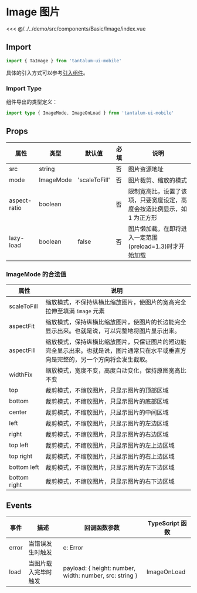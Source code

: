 # Image 图片

<CodeDemo name="Image">

<<< @/../../demo/src/components/Basic/Image/index.vue

</CodeDemo>

## Import

```js
import { TaImage } from 'tantalum-ui-mobile'
```

具体的引入方式可以参考[引入组件](../guide/import.md)。

### Import Type

组件导出的类型定义：

```ts
import type { ImageMode, ImageOnLoad } from 'tantalum-ui-mobile'
```

## Props

| 属性         | 类型      | 默认值        | 必填 | 说明                                                                    |
| ------------ | --------- | ------------- | ---- | ----------------------------------------------------------------------- |
| src          | string    |               | 否   | 图片资源地址                                                            |
| mode         | ImageMode | 'scaleToFill' | 否   | 图片裁剪、缩放的模式                                                    |
| aspect-ratio | boolean   |               | 否   | 限制宽高比，设置了该项，只要宽度设定，高度会按造比例显示，如 1 为正方形 |
| lazy-load    | boolean   | false         | 否   | 图片懒加载，在即将进入一定范围(preload=1.3)时才开始加载                 |

### ImageMode 的合法值

| 属性         | 说明                                                                                                                                 |
| ------------ | ------------------------------------------------------------------------------------------------------------------------------------ |
| scaleToFill  | 缩放模式，不保持纵横比缩放图片，使图片的宽高完全拉伸至填满 `image` 元素                                                              |
| aspectFit    | 缩放模式，保持纵横比缩放图片，使图片的长边能完全显示出来。也就是说，可以完整地将图片显示出来。                                       |
| aspectFill   | 缩放模式，保持纵横比缩放图片，只保证图片的短边能完全显示出来。也就是说，图片通常只在水平或垂直方向是完整的，另一个方向将会发生截取。 |
| widthFix     | 缩放模式，宽度不变，高度自动变化，保持原图宽高比不变                                                                                 |
| top          | 裁剪模式，不缩放图片，只显示图片的顶部区域                                                                                           |
| bottom       | 裁剪模式，不缩放图片，只显示图片的底部区域                                                                                           |
| center       | 裁剪模式，不缩放图片，只显示图片的中间区域                                                                                           |
| left         | 裁剪模式，不缩放图片，只显示图片的左边区域                                                                                           |
| right        | 裁剪模式，不缩放图片，只显示图片的右边区域                                                                                           |
| top left     | 裁剪模式，不缩放图片，只显示图片的左上边区域                                                                                         |
| top right    | 裁剪模式，不缩放图片，只显示图片的右上边区域                                                                                         |
| bottom left  | 裁剪模式，不缩放图片，只显示图片的左下边区域                                                                                         |
| bottom right | 裁剪模式，不缩放图片，只显示图片的右下边区域                                                                                         |

## Events

| 事件  | 描述                 | 回调函数参数                                            | TypeScript 函数 |
| ----- | -------------------- | ------------------------------------------------------- | --------------- |
| error | 当错误发生时触发     | e: Error                                                |                 |
| load  | 当图片载入完毕时触发 | payload: { height: number, width: number, src: string } | ImageOnLoad     |
